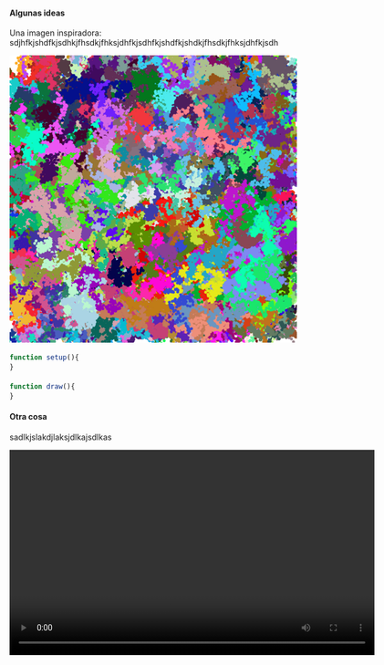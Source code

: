 #### Algunas ideas

Una imagen inspiradora: 
sdjhfkjshdfkjsdhkjfhsdkjfhksjdhfkjsdhfkjshdfkjshdkjfhsdkjfhksjdhfkjsdh

![Imagen inspiradora](../../../../assets/Algorithmic-art.png)

``` js
function setup(){
}

function draw(){
}
```

#### Otra cosa

sadlkjslakdjlaksjdlkajsdlkas

<video width="640" height="360" controls>
  <source src="/A09_Resultado0.mp4" type="video/mp4">
  Tu navegador no soporta la reproducción de videos.
</video>
